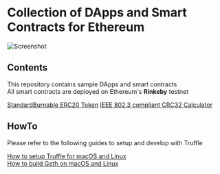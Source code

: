 # Collection of DApps and Smart Contracts for Ethereum

![Screenshot](https://github.com/kozyilmaz/ethereum-dapps/raw/master/docs/wallet-tests.png "Ethereum DApp Development")

## Contents

This repository contains sample DApps and smart contracts  
All smart contracts are deployed on Ethereum's **Rinkeby** testnet

[StandardBurnable ERC20 Token](https://rinkeby.etherscan.io/address/0x0edd6c7576e31a740e7bef46388bf91057631b60#code)
[IEEE 802.3 compliant CRC32 Calculator](https://rinkeby.etherscan.io/address/0x0f7363cbad2f8d9f63bb64aad5dabaf3f1ff1a0c#code)

## HowTo

Please refer to the following guides to setup and develop with Truffle  

[How to setup Truffle for macOS and Linux](docs/README.00-truffle.md)  
[How to build Geth on macOS and Linux](docs/README.01-geth.md)
